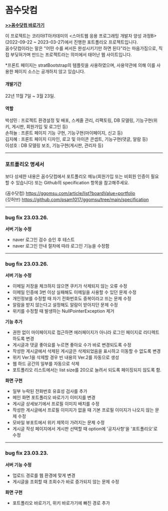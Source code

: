 # 꼼수닷컴
   
   
**[>>꼼수닷컴 바로가기](https://ggomsu.com)**
   
   
이 프로젝트는 코리아IT아카데미의 <스마트웹 응용 프로그래밍 개발자 양성 과정B> (2022-09-22 ~ 2023-03-27)에서 진행한 포트폴리오 프로젝트입니다.   
꼼수닷컴이라는 말은 "어떤 수를 써서든 완성시키기만 하면 된다"라는 마음가짐으로, 직접 부딪혀가며 만드는 프로젝트라는 의미에서 태어난 웹 사이트입니다.   

*프론트 페이지는 stratBootstrap의 템플릿을 사용하였으며, 사용약관에 의해 이를 사용한 페이지 소스는 공개하지 않고 있습니다.   

#### 개발기간
22년 11월 7일 ~ 3월 23일.   

#### 역할   
박성민 : 프로젝트 환경설정 및 배포, 스케줄 관리, 리팩토링, DB 모델링, 기능구현(위키, 게시판, 회원가입 및 로그인 등)   
손하늘 : 프론트 페이지 기능 구현, 기능구현(마이페이지, 신고 등)   
김지혜 : 프론트 페이지 디자인, 로고 및 아이콘 콘셉트, 기능구현(댓글, 알람 등)   
이성호 : DB 모델링 보조, 기능구현(게시판, 관리자 등)   

---

### 포트폴리오 명세서   

보다 상세한 내용은 꼼수닷컴에서 포트폴리오 메뉴(회원가입 또는 비회원 인증이 필요할 수 있습니다) 또는 Github의 specification 항목을 참고해주세요.   

(꼼수닷컴) https://ggomsu.com/article/list?boardValue=portfolio   
(깃허브)   https://github.com/psam1017/ggomsu/tree/main/specification

---

### bug fix 23.03.26.

 **서버 기능 수정**
- naver 로그인 검수 승인 후 테스트
- naver 로그인 안내 절차에 따라 로그인 기능을 수정함

---

### bug fix 23.03.26.

 **서버 기능 수정**
- 이메일 저장을 체크하지 않으면 쿠키가 삭제되지 않는 오류 수정
- 이메일 인증에 3번 이상 실패해도 이메일을 사용할 수 있던 문제 수정
- 개인정보를 수정할 때 자기 전화번호도 중복이라고 뜨는 문제 수정
- 알람을 받지 않는다고 설정해도 알람이 받아지던 문제 수정
- 위키를 수정할 때 발생하는 NullPointerException 제거

 **기능 추가**
- 권한 없이 마이페이지로 접근하면 에러페이지가 아니라 로그인 페이지로 리디렉트하도록 변경
- 게시글과 댓글 좋아요를 누르면 좋아요 수가 바로 변경되도록 수정
- 작성한 게시글에서 삭제된 게시글은 삭제되었음을 표시하고 이동할 수 없도록 변경
- 위키 Ver.1을 삭제할 경우 빈 내용의 Ver.2를 자동으로 생성
- 웹 하드 공간의 일부를 자동으로 삭제
- 포트폴리오 리스트에서는 list size를 20으로 늘려서 되도록 페이징되지 않도록 함.

 **화면 구현**
- 일부 누락된 전화번호 유효성 검사를 추가
- 메인 화면 포트폴리오 바로가기 이미지를 변경
- 게시글 상세보기에서 프로필 이미지 배치를 수정
- 작성한 게시글에서 프로필 이미지가 없을 때 기본 프로필 이미지가 나오지 않는 문제 수정
- 모바일 뷰포트에서 위키 제목이 가려지는 문제 수정
- 게시글 작성 페이지에서 게시판 선택할 때 option에 '공지사항'을 '포트폴리오'로 수정

---

### bug fix 23.03.23.

 **서버 기능 수정**
- 업로드 경로를 웹 환경에 맞게 변경
- 게시글을 조회할 때 조회수가 바로 증가되지 않는 문제 수정

 **화면 구현**
- 포트폴리오 바로가기, 위키 바로가기에 빠진 경로 추가
